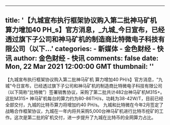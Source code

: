 
---
title: '【九城宣布执行框架协议购入第二批神马矿机 算力增加40 PH_s】官方消息，_九城_今日宣布，已经透过旗下子公司和神马矿机的制造商比特微电子科技有限公司（以下...'
categories: 
    - 新媒体
    - 金色财经 - 快讯
author: 金色财经 - 快讯
comments: false
date: Mon, 22 Mar 2021 12:00:00 GMT
thumbnail: ''
---

<div>   
【九城宣布执行框架协议购入第二批神马矿机 算力增加40 PH/s】官方消息，“九城”今日宣布，已经透过旗下子公司和神马矿机的制造商比特微电子科技有限公司（以下简称“比特微”）签署销售协议，采购了第二批共计482台神马矿机M31S+。 这批M31S+ 神马矿机每台的算力约为80-86TH/s，功耗为38-42W/T，目前已经全部交付，九城的比特币算力将增加约40 PH/s。 九城和比特微在今年2月签定了战略合作框架协议，九城在一年内将共采购5,000台神马矿机进行比特币挖矿的工作。这次是第二批的矿机交付，进一步提升了九城在比特币的全网算力占比。  
</div>
            